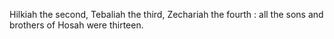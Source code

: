 Hilkiah the second, Tebaliah the third, Zechariah the fourth : all the sons and brothers of Hosah were thirteen.

